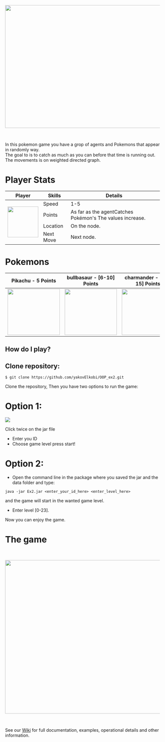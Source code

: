  <p>&nbsp;</p>
<p align="center">
 <img width="800" height="400" src = https://github.com/yakovElkobi/OOP_ex2/blob/master/resources/906edc8b6f1b7089442ce99ca0b5a7a2.jpg>
</p>
<p>&nbsp;</p>
In this pokemon game you have a grop of agents and Pokemons that appear in randomly way.<br>
The goal to is to catch as much as you can before that time is running out.<br>
The movements is on weighted directed graph.<br>

#
# Player Stats
<table>
    <thead>
        <tr>
            <th>Player</th>
            <th>Skills</th>
            <th>Details</th>
        </tr>
    </thead>
    <tbody>
        <tr>
            <td rowspan=4><picture>
  <img width="100" height="100" src="https://github.com/yakovElkobi/OOP_ex2/blob/master/resources/pokeboll_v2.png">
</picture></td>
            <td>Speed</td>
            <td>1-5</td>
        </tr>
        <tr>
            <td>Points</td>
            <td> As far as the agentCatches Pokémon's The values increase.</td>
        </tr>
        <tr>
            <td>Location</td>
            <td>On the node.</td>
        </tr>
        <tr>
            <td>Next Move</td>
            <td>Next node.</td>
        </tr>
    </tbody>
</table>

#
# Pokemons

| Pikachu - 5 Points  | bullbasaur - [6-10] Points| charmander - [11-15] Points|
| ------------- | ------------- | ------------- |
| <img width="170" height="150" src="https://github.com/yakovElkobi/OOP_ex2/blob/master/resources/pikachu.png?raw=true">| <img width="170" height="150" src="https://github.com/yakovElkobi/OOP_ex2/blob/master/resources/bullbasaur.png?raw=true">| <img width="170" height="150" src="https://github.com/yakovElkobi/OOP_ex2/blob/master/resources/charmander.png?raw=true">|


## How do I play?

## Clone repository:
```
$ git clone https://github.com/yakovElkobi/OOP_ex2.git       
```
Clone the repository, Then you have two options to run the game:

# Option 1:

![](https://github.com/yakovElkobi/OOP_ex2/blob/master/resources/startpanel.jpg)

Click twice on the jar file
* Enter you ID
* Choose game level
press start! <br /> 

# Option 2:
* Open the command line in the package where you saved the jar and the data folder and type:
```
java -jar Ex2.jar <enter_your_id_here> <enter_level_here>
```
and the game will start in the wanted game level.
* Enter level [0-23].

Now you can enjoy  the game.


#
# The game
<p>&nbsp;</p>
<p align="center">

   <img width="800" height="500" src = https://github.com/yakovElkobi/OOP_ex2/blob/master/resources/gamegif.gif>
</p>
<p>&nbsp;</p>

See our [Wiki] for full documentation, examples, operational details and other information.

[Wiki]: https://github.com/yakovElkobi/OOP_ex2/wiki

